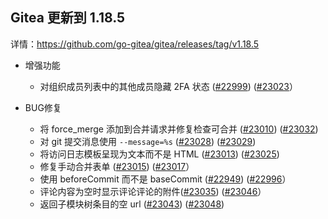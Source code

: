 ## Gitea 更新到 1.18.5

详情：https://github.com/go-gitea/gitea/releases/tag/v1.18.5

- 增强功能
  - 对组织成员列表中的其他成员隐藏 2FA 状态 ([#22999](https://github.com/go-gitea/gitea/pull/22999)) ([#23023](https://github.com/go-gitea/gitea/pull/23023)）

- BUG修复
   - 将 force_merge 添加到合并请求并修复检查可合并 ([#23010](https://github.com/go-gitea/gitea/pull/23010)) ([#23032](https://github.com/go-gitea/gitea/pull/23032))
   - 对 git 提交消息使用 `--message=%s` ([#23028](https://github.com/go-gitea/gitea/pull/23028)) ([#23029](https://github.com/go-gitea/gitea/pull/23029))
   - 将访问日志模板呈现为文本而不是 HTML ([#23013](https://github.com/go-gitea/gitea/pull/23013)) ([#23025](https://github.com/go-gitea/gitea/pull/23025))
   - 修复手动合并表单 ([#23015](https://github.com/go-gitea/gitea/pull/23015)) ([#23017](https://github.com/go-gitea/gitea/pull/23017)）
   - 使用 beforeCommit 而不是 baseCommit ([#22949](https://github.com/go-gitea/gitea/pull/22949)) ([#22996](https://github.com/go-gitea/gitea/pull/22996)）
   - 评论内容为空时显示评论评论的附件([#23035](https://github.com/go-gitea/gitea/pull/23035)) ([#23046](https://github.com/go-gitea/gitea/pull/23046)）
   - 返回子模块树条目的空 url ([#23043](https://github.com/go-gitea/gitea/pull/23043)) ([#23048](https://github.com/go-gitea/gitea/pull/23048))
